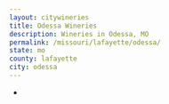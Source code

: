 ```yaml
---
layout: citywineries
title: Odessa Wineries
description: Wineries in Odessa, MO
permalink: /missouri/lafayette/odessa/
state: mo
county: lafayette
city: odessa
---
```

-
